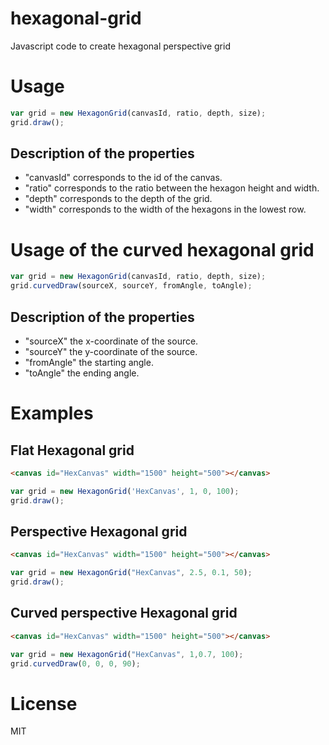 # hexagonal-grid
Javascript code to create hexagonal perspective grid
# Usage
```javascript
var grid = new HexagonGrid(canvasId, ratio, depth, size);
grid.draw();
```

## Description of the properties
 * "canvasId" corresponds to the id of the canvas.
 * "ratio" corresponds to the ratio between the hexagon height and width.
 * "depth" corresponds to the depth of the grid.
 * "width" corresponds to the width of the hexagons in the lowest row.
 
# Usage of the curved hexagonal grid
```javascript
var grid = new HexagonGrid(canvasId, ratio, depth, size);
grid.curvedDraw(sourceX, sourceY, fromAngle, toAngle);
```

## Description of the properties
 * "sourceX" the x-coordinate of the source.
 * "sourceY" the y-coordinate of the source.
 * "fromAngle" the starting angle.
 * "toAngle" the ending angle.

# Examples

## Flat Hexagonal grid

```html
<canvas id="HexCanvas" width="1500" height="500"></canvas>
```

```javascript
var grid = new HexagonGrid('HexCanvas', 1, 0, 100);
grid.draw();
```

## Perspective Hexagonal grid

```html
<canvas id="HexCanvas" width="1500" height="500"></canvas>
```

```javascript
var grid = new HexagonGrid("HexCanvas", 2.5, 0.1, 50);
grid.draw();
```

## Curved perspective Hexagonal grid

```html
<canvas id="HexCanvas" width="1500" height="500"></canvas>
```

```javascript
var grid = new HexagonGrid("HexCanvas", 1,0.7, 100);
grid.curvedDraw(0, 0, 0, 90);
```

# License

MIT